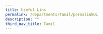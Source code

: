 ```yaml
---
title: Useful Lins
permalink: /departments/Tamil/permalinkUL
description: ""
third_nav_title: Tamil
---
```

